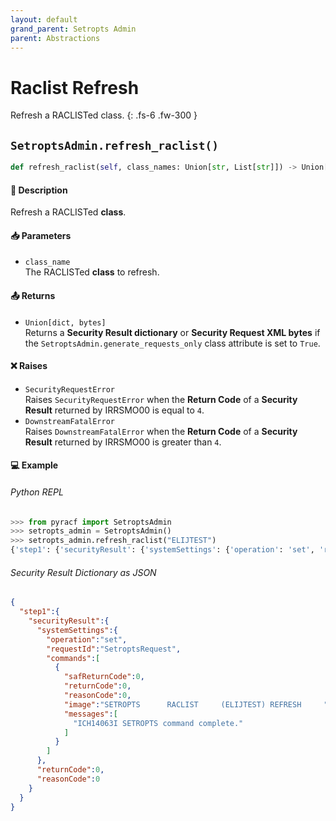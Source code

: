 ```yaml
---
layout: default
grand_parent: Setropts Admin
parent: Abstractions
---
```


# Raclist Refresh

Refresh a RACLISTed class.
{: .fs-6 .fw-300 }

## `SetroptsAdmin.refresh_raclist()`

```python
def refresh_raclist(self, class_names: Union[str, List[str]]) -> Union[dict, bytes]:
```

#### 📄 Description

Refresh a RACLISTed **class**.

#### 📥 Parameters
* `class_name`<br>
  The RACLISTed **class** to refresh.

#### 📤 Returns
* `Union[dict, bytes]`<br>
  Returns a **Security Result dictionary** or **Security Request XML bytes** if the `SetroptsAdmin.generate_requests_only` class attribute is set to `True`.

#### ❌ Raises
* `SecurityRequestError`<br>
  Raises `SecurityRequestError` when the **Return Code** of a **Security Result** returned by IRRSMO00 is equal to `4`.
* `DownstreamFatalError`<br>
  Raises `DownstreamFatalError` when the **Return Code** of a **Security Result** returned by IRRSMO00 is greater than `4`.

#### 💻 Example

###### Python REPL
```python
>>> from pyracf import SetroptsAdmin
>>> setropts_admin = SetroptsAdmin()
>>> setropts_admin.refresh_raclist("ELIJTEST")
{'step1': {'securityResult': {'systemSettings': {'operation': 'set', 'requestId': 'SetroptsRequest', 'commands': [{'safReturnCode': 0, 'returnCode': 0, 'reasonCode': 0, 'image': 'SETROPTS      RACLIST     (ELIJTEST) REFRESH     ', 'messages': ['ICH14063I SETROPTS command complete.']}]}, 'returnCode': 0, 'reasonCode': 0, 'runningUserid': 'testuser'}}}
```

###### Security Result Dictionary as JSON
```json
{
  "step1":{
    "securityResult":{
      "systemSettings":{
        "operation":"set",
        "requestId":"SetroptsRequest",
        "commands":[
          {
            "safReturnCode":0,
            "returnCode":0,
            "reasonCode":0,
            "image":"SETROPTS      RACLIST     (ELIJTEST) REFRESH     ",
            "messages":[
              "ICH14063I SETROPTS command complete."
            ]
          }
        ]
      },
      "returnCode":0,
      "reasonCode":0
    }
  }
}
```